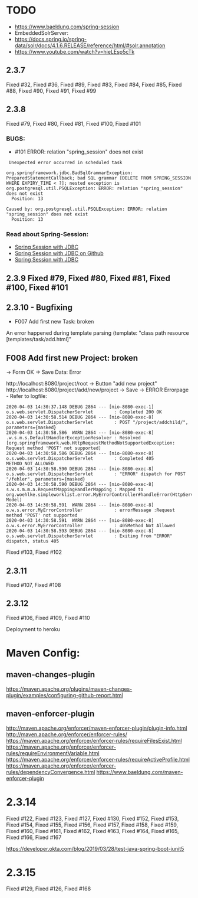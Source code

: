 # TODO 

* https://www.baeldung.com/spring-session
* EmbeddedSolrServer:
* https://docs.spring.io/spring-data/solr/docs/4.1.6.RELEASE/reference/html/#solr.annotation
* https://www.youtube.com/watch?v=hieLEsp5cTk


## 2.3.7
Fixed #32, Fixed #36,  Fixed #89, Fixed #83, Fixed #84, Fixed #85, Fixed #88, Fixed #90, Fixed #91, Fixed #99


## 2.3.8
Fixed #79, Fixed #80, Fixed #81, Fixed #100, Fixed #101


### BUGS:
*  #101 ERROR: relation "spring_session" does not exist

````
 Unexpected error occurred in scheduled task

org.springframework.jdbc.BadSqlGrammarException: PreparedStatementCallback; bad SQL grammar [DELETE FROM SPRING_SESSION WHERE EXPIRY_TIME < ?]; nested exception is org.postgresql.util.PSQLException: ERROR: relation "spring_session" does not exist
  Position: 13

Caused by: org.postgresql.util.PSQLException: ERROR: relation "spring_session" does not exist
  Position: 13
````

### Read about Spring-Session:
* [Spring Session with JDBC](https://www.baeldung.com/spring-session-jdbc)
* [Spring Session with JDBC on Github](https://github.com/eugenp/tutorials/tree/master/spring-session/spring-session-jdbc)
* [Spring Session with JDBC](https://www.javadevjournal.com/spring/spring-session-with-jdbc/)

## 2.3.9 Fixed #79, Fixed #80, Fixed #81, Fixed #100, Fixed #101

## 2.3.10 - Bugfixing 

* F007 Add first new Task: broken

An error happened during template parsing (template: "class path resource [templates/task/add.html]"


## F008 Add first new Project: broken
-> Form OK
-> Save Data: Error

http://localhost:8080/project/root
-> Button "add new project"
http://localhost:8080/project/add/new/project
-> Save -> ERROR
Errorpage - Refer to logfile:
````
2020-04-03 14:30:37.148 DEBUG 2864 --- [nio-8080-exec-1] o.s.web.servlet.DispatcherServlet        : Completed 200 OK
2020-04-03 14:30:58.514 DEBUG 2864 --- [nio-8080-exec-8] o.s.web.servlet.DispatcherServlet        : POST "/project/addchild/", parameters={masked}
2020-04-03 14:30:58.586  WARN 2864 --- [nio-8080-exec-8] .w.s.m.s.DefaultHandlerExceptionResolver : Resolved [org.springframework.web.HttpRequestMethodNotSupportedException: Request method 'POST' not supported]
2020-04-03 14:30:58.586 DEBUG 2864 --- [nio-8080-exec-8] o.s.web.servlet.DispatcherServlet        : Completed 405 METHOD_NOT_ALLOWED
2020-04-03 14:30:58.590 DEBUG 2864 --- [nio-8080-exec-8] o.s.web.servlet.DispatcherServlet        : "ERROR" dispatch for POST "/fehler", parameters={masked}
2020-04-03 14:30:58.590 DEBUG 2864 --- [nio-8080-exec-8] s.w.s.m.m.a.RequestMappingHandlerMapping : Mapped to org.woehlke.simpleworklist.error.MyErrorController#handleError(HttpServletRequest, Model)
2020-04-03 14:30:58.591  WARN 2864 --- [nio-8080-exec-8] o.w.s.error.MyErrorController            : errorMessage :Request method 'POST' not supported
2020-04-03 14:30:58.591  WARN 2864 --- [nio-8080-exec-8] o.w.s.error.MyErrorController            : 405Method Not Allowed
2020-04-03 14:30:58.593 DEBUG 2864 --- [nio-8080-exec-8] o.s.web.servlet.DispatcherServlet        : Exiting from "ERROR" dispatch, status 405
````

Fixed #103, Fixed #102

## 2.3.11 
Fixed #107, Fixed #108

## 2.3.12
Fixed #106, Fixed #109, Fixed #110

Deployment to heroku
 
# Maven Config:
## maven-changes-plugin
https://maven.apache.org/plugins/maven-changes-plugin/examples/configuring-github-report.html

## maven-enforcer-plugin
http://maven.apache.org/enforcer/maven-enforcer-plugin/plugin-info.html
http://maven.apache.org/enforcer/enforcer-rules/
https://maven.apache.org/enforcer/enforcer-rules/requireFilesExist.html
https://maven.apache.org/enforcer/enforcer-rules/requireEnvironmentVariable.html
https://maven.apache.org/enforcer/enforcer-rules/requireActiveProfile.html
https://maven.apache.org/enforcer/enforcer-rules/dependencyConvergence.html
https://www.baeldung.com/maven-enforcer-plugin

# 2.3.14
Fixed #122, Fixed #123, Fixed #127, Fixed #130, Fixed #152, Fixed #153, Fixed #154, Fixed #155, Fixed #156, Fixed #157, Fixed #158, Fixed #159, Fixed #160, Fixed #161, Fixed #162, Fixed #163, Fixed #164, Fixed #165, Fixed #166, Fixed #167

 

https://developer.okta.com/blog/2019/03/28/test-java-spring-boot-junit5

# 2.3.15
Fixed #129, Fixed #126, Fixed #168 
